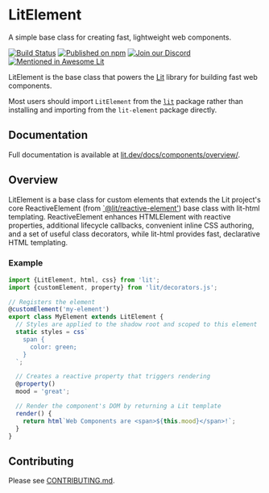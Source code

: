 # LitElement

A simple base class for creating fast, lightweight web components.

[![Build Status](https://github.com/lit/lit/workflows/Tests/badge.svg)](https://github.com/lit/lit/actions?query=workflow%3ATests)
[![Published on npm](https://img.shields.io/npm/v/lit-element.svg?logo=npm)](https://www.npmjs.com/package/lit-element)
[![Join our Discord](https://img.shields.io/badge/discord-join%20chat-5865F2.svg?logo=discord&logoColor=fff)](https://lit.dev/discord/)
[![Mentioned in Awesome Lit](https://awesome.re/mentioned-badge.svg)](https://github.com/web-padawan/awesome-lit)

LitElement is the base class that powers the [Lit](https://lit.dev) library for building fast web components.

Most users should import `LitElement` from the [`lit`](https://www.npmjs.com/package/lit) package rather than installing and importing from the `lit-element` package directly.

## Documentation

Full documentation is available at [lit.dev/docs/components/overview/](https://lit.dev/docs/components/overview/).

## Overview

LitElement is a base class for custom elements that extends the Lit project's
core ReactiveElement (from
[`@lit/reactive-element'](https://www.npmjs.com/package/lit)) base class with
lit-html templating. ReactiveElement enhances HTMLElement with reactive
properties, additional lifecycle callbacks, convenient inline CSS authoring, and
a set of useful class decorators, while lit-html provides fast, declarative HTML
templating.

### Example

```ts
import {LitElement, html, css} from 'lit';
import {customElement, property} from 'lit/decorators.js';

// Registers the element
@customElement('my-element')
export class MyElement extends LitElement {
  // Styles are applied to the shadow root and scoped to this element
  static styles = css`
    span {
      color: green;
    }
  `;

  // Creates a reactive property that triggers rendering
  @property()
  mood = 'great';

  // Render the component's DOM by returning a Lit template
  render() {
    return html`Web Components are <span>${this.mood}</span>!`;
  }
}
```

## Contributing

Please see [CONTRIBUTING.md](../../CONTRIBUTING.md).
